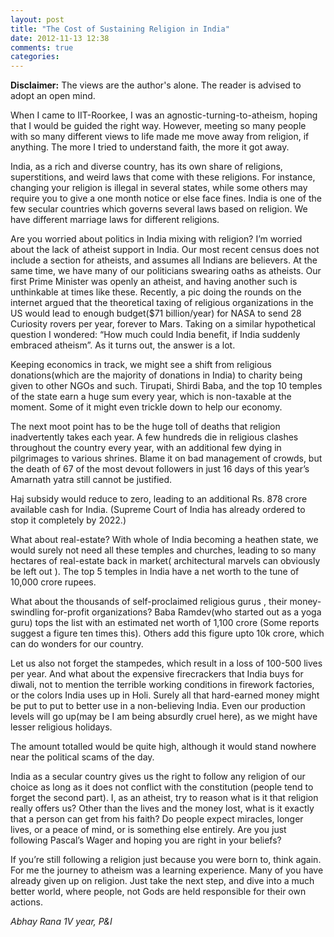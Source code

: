 ```yaml
---
layout: post
title: "The Cost of Sustaining Religion in India"
date: 2012-11-13 12:38
comments: true
categories: 
---
```

<b>Disclaimer:</b> The views are the author's alone. The reader is advised to adopt an open mind.

When I came to IIT-Roorkee, I was an agnostic-turning-to-atheism, hoping that I would be guided the right way. However, meeting so many people with so many different views to life made me move away from religion, if anything. The more I tried to understand faith, the more it got away.

India, as a rich and diverse country, has its own share of religions, superstitions, and weird laws that come with these religions. For instance, changing your religion is illegal in several states, while some others may require you to give a one month notice or else face fines. India is one of the few secular countries which governs several laws based on religion. We have different marriage laws for different religions.

Are you worried about politics in India mixing with religion? I’m worried about the lack of atheist support in India. Our most recent census does not include a section for atheists, and assumes all Indians are believers. At the same time, we have many of our politicians swearing oaths as atheists. Our first Prime Minister was openly an atheist, and having another such is unthinkable at times like these. Recently, a pic doing the rounds on the internet argued that the theoretical taxing of religious organizations in the US would lead to enough budget($71 billion/year) for NASA to send 28 Curiosity rovers per year, forever to Mars. Taking on a similar hypothetical question I wondered: “How much could India benefit, if India suddenly embraced atheism”. As it turns out, the answer is a lot.

Keeping economics in track, we might see a shift from religious donations(which are the majority of donations in India) to charity being given to other NGOs and such. Tirupati, Shirdi Baba, and the top 10 temples of the state earn a huge sum every year, which is non-taxable at the moment. Some of it might even trickle down to help our economy.

The next moot point has to be the huge toll of deaths that religion inadvertently takes each year. A few hundreds die in religious clashes throughout the country every year, with an additional few dying in pilgrimages to various shrines. Blame it on bad management of crowds, but the death of 67 of the most devout followers in just 16 days of this year’s Amarnath yatra still cannot be justified.

Haj subsidy would reduce to zero, leading to an additional Rs. 878 crore available cash for India. (Supreme Court of India has already ordered to stop it completely by 2022.)

What about real-estate? With whole of India becoming a heathen state, we would surely not need all these temples and churches, leading to so many hectares of real-estate back in market( architectural marvels can obviously be left out ). The top 5 temples in India have a net worth to the tune of 10,000 crore rupees.

What about the thousands of self-proclaimed religious gurus , their money-swindling for-profit organizations? Baba Ramdev(who started out as a yoga guru) tops the list with an estimated net worth of 1,100 crore (Some reports suggest a figure ten times this). Others add this figure upto 10k crore, which can do wonders for our country.

Let us also not forget the stampedes, which result in a loss of 100-500 lives per year. And what about the expensive firecrackers that India buys for diwali, not to mention the terrible working conditions in firework factories, or the colors India uses up in Holi. Surely all that hard-earned money might be put to put to better use in a non-believing India. Even our production levels will go up(may be I am being absurdly cruel here), as we might have lesser religious holidays.

The amount totalled would be quite high, although it would stand nowhere near the political scams of the day.

India as a secular country gives us the right to follow any religion of our choice as long as it does not conflict with the constitution (people tend to forget the second part). I, as an atheist, try to reason what is it that religion really offers us? Other than the lives and the money lost, what is it exactly that a person can get from his faith? Do people expect miracles, longer lives, or a peace of mind, or is something else entirely. Are you just following Pascal’s Wager and hoping you are right in your beliefs?

If you’re still following a religion just because you were born to, think again. For me the journey to atheism was a learning experience. Many of you have already given up on religion. Just take the next step, and dive into a much better world, where people, not Gods are held responsible for their own actions. 

<em>Abhay Rana</em>
<em>1V year, P&I</em>
